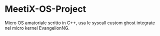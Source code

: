 # MeetiX-OS-Project
Micro OS amatoriale scritto in C++, usa le syscall custom ghost integrate nel micro kernel EvangelionNG.
